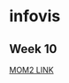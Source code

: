 # infovis
## Week 10
[MOM2 LINK](https://public.tableau.com/profile/conrado.alfonso#!/vizhome/MOM2_15842001684770/Hoja1)
